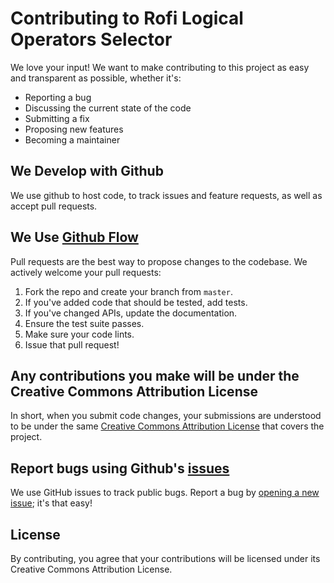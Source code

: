 # Contributing to Rofi Logical Operators Selector

We love your input! We want to make contributing to this project as easy and transparent as possible, whether it's:

- Reporting a bug
- Discussing the current state of the code
- Submitting a fix
- Proposing new features
- Becoming a maintainer

## We Develop with Github

We use github to host code, to track issues and feature requests, as well as accept pull requests.

## We Use [Github Flow](https://guides.github.com/introduction/flow/index.html)

Pull requests are the best way to propose changes to the codebase. We actively welcome your pull requests:

1. Fork the repo and create your branch from `master`.
2. If you've added code that should be tested, add tests.
3. If you've changed APIs, update the documentation.
4. Ensure the test suite passes.
5. Make sure your code lints.
6. Issue that pull request!

## Any contributions you make will be under the Creative Commons Attribution License

In short, when you submit code changes, your submissions are understood to be under the same [Creative Commons Attribution License](http://creativecommons.org/licenses/by/4.0/) that covers the project.

## Report bugs using Github's [issues](https://github.com/yourusername/rofi-logical-operators/issues)

We use GitHub issues to track public bugs. Report a bug by [opening a new issue](https://github.com/yourusername/rofi-logical-operators/issues/new); it's that easy!

## License

By contributing, you agree that your contributions will be licensed under its Creative Commons Attribution License.
